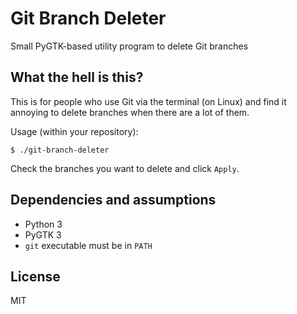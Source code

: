 # Git Branch Deleter
Small PyGTK-based utility program to delete Git branches

## What the hell is this?

This is for people who use Git via the terminal (on Linux) and find it annoying to delete branches when there are a lot of them.

Usage (within your repository):

```
$ ./git-branch-deleter
```

Check the branches you want to delete and click `Apply`.

## Dependencies and assumptions

* Python 3
* PyGTK 3
* `git` executable must be in `PATH`

## License

MIT
